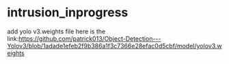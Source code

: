 ﻿# intrusion_inprogress
add yolo v3.weights file 
here is the link:https://github.com/patrick013/Object-Detection---Yolov3/blob/1adade1efeb2f9b386a1f3c7366e28efac0d5cbf/model/yolov3.weights
